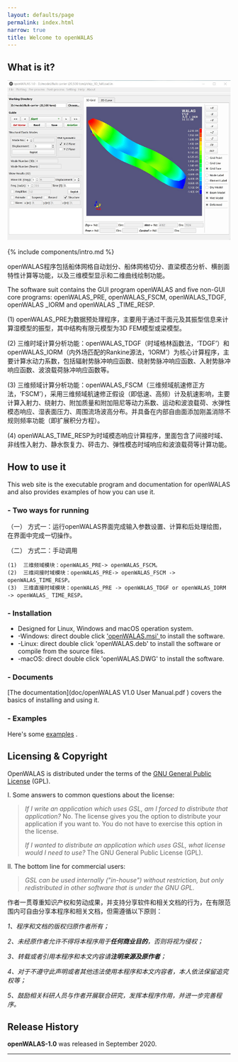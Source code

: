 ```yaml
---
layout: defaults/page
permalink: index.html
narrow: true
title: Welcome to openWALAS
---
```


## What is it?

![main-UI](picture\main-UI.png)

{% include components/intro.md %}

openWALAS程序包括船体网格自动划分、船体网格切分、直梁模态分析、横剖面特性计算等功能，以及三维模型显示和二维曲线绘制功能。

The software suit contains the GUI program openWALAS and five non-GUI core programs: openWALAS_PRE, openWALAS_FSCM, openWALAS_TDGF, openWALAS _IORM and openWALAS _TIME_RESP.

(1)  openWALAS_PRE为数据预处理程序，主要用于通过干面元及其振型信息来计算湿模型的振型，其中结构有限元模型为3D FEM模型或梁模型。

(2)  三维时域计算分析功能：openWALAS_TDGF（时域格林函数法，‘TDGF’）和openWALAS_IORM（内外场匹配的Rankine源法，‘IORM’）为核心计算程序，主要计算水动力系数，包括辐射势脉冲响应函数、绕射势脉冲响应函数、入射势脉冲响应函数、波浪载荷脉冲响应函数等。

(3)  三维频域计算分析功能：openWALAS_FSCM（三维频域航速修正方法，‘FSCM’），采用三维频域航速修正假设（即低速、高频）计及航速影响，主要计算入射力、绕射力、附加质量和附加阻尼等动力系数、运动和波浪载荷、水弹性模态响应、湿表面压力、周围流场波高分布。并具备在内部自由面添加刚盖消除不规则频率功能（即扩展积分方程）。

(4)  openWALAS_TIME_RESP为时域模态响应计算程序，里面包含了间接时域、非线性入射力、静水恢复力、砰击力、弹性模态时域响应和波浪载荷等计算功能。

## How to use it

This web site is the executable program and documentation for openWALAS and also provides examples of how you can use it.

### - Two ways for running

  （一）  方式一：运行openWALAS界面完成输入参数设置、计算和后处理绘图，在界面中完成一切操作。

  （二）  方式二：手动调用

    (1)  三维频域模块：openWALAS_PRE-> openWALAS_FSCM。
    (2)  三维间接时域模块：openWALAS_PRE-> openWALAS_FSCM -> openWALAS_TIME_RESP。
    (3)  三维直接时域模块：openWALAS_PRE -> openWALAS_TDGF or openWALAS_IORM -> openWALAS_ TIME_RESP。

### - Installation

- Designed for Linux, Windows and macOS operation system.
- -Windows: direct double click ['openWALAS.msi' ](bin/openWALAS2020_X86_64bits.msi) to install the software.
- -Linux: direct double click 'openWALAS.deb' to install the software or compile from the source files.
- -macOS: direct double click 'openWALAS.DWG' to install the software.

### - Documents

[The documentation](doc/openWALAS V1.0 User Manual.pdf ) covers the basics of installing and using it.

### - Examples

Here's some [examples](example/) .

## Licensing & Copyright

OpenWALAS is distributed under the terms of the [GNU General Public License](http://www.gnu.org/licenses/gpl.html) (GPL).

I. Some answers to common questions about the license:

> *If I write an application which uses GSL, am I forced to distribute that application?*
> No. The license gives you the option to distribute your application if you want to. You do not have to exercise this option in the license.
>
> *If I wanted to distribute an application which uses GSL, what license would I need to use?*
> The GNU General Public License (GPL).

II. The bottom line for commercial users:

> *GSL can be used internally ("in-house") without restriction, but only redistributed in other software that is under the GNU GPL.*

作者一贯尊重知识产权和劳动成果，并支持分享软件和相关文档的行为，在有限范围内可自由分享本程序和相关文档，但需遵循以下原则：

*1、程序和文档的版权归原作者所有；*

*2、未经原作者允许不得将本程序用于**任何商业目的**，否则将视为侵权；*

*3、转载或者引用本程序和本文内容请**注明来源及原作者**；*

*4、对于不遵守此声明或者其他违法使用本程序和本文内容者，本人依法保留追究权等；*

*5、鼓励相关科研人员与作者开展联合研究，发挥本程序作用，并进一步完善程序。*

## Release History

**openWALAS-1.0** was released in September 2020.

<hr />


